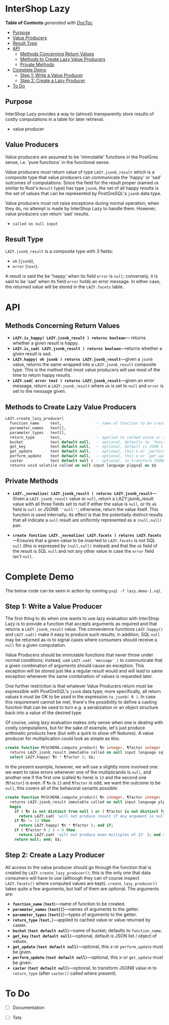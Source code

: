 # InterShop Lazy

<!-- START doctoc generated TOC please keep comment here to allow auto update -->
<!-- DON'T EDIT THIS SECTION, INSTEAD RE-RUN doctoc TO UPDATE -->
**Table of Contents**  *generated with [DocToc](https://github.com/thlorenz/doctoc)*

  - [Purpose](#purpose)
  - [Value Producers](#value-producers)
  - [Result Type](#result-type)
- [API](#api)
  - [Methods Concerning Return Values](#methods-concerning-return-values)
  - [Methods to Create Lazy Value Producers](#methods-to-create-lazy-value-producers)
  - [Private Methods](#private-methods)
- [Complete Demo](#complete-demo)
  - [Step 1: Write a Value Producer](#step-1-write-a-value-producer)
  - [Step 2: Create a Lazy Producer](#step-2-create-a-lazy-producer)
- [To Do](#to-do)

<!-- END doctoc generated TOC please keep comment here to allow auto update -->


## Purpose

InterShop Lazy provides a way to (almost) transparently store results of costly computations in a table for
later retrieval.

* value producer



## Value Producers

Value producers are assumed to be 'immutable' functions in the PostGres sense, i.e. 'pure functions' in the
functional sense.

Value producers *must* return value of type `LAZY.jsonb_result` which is a composite type that value
producers can communicate the 'happy' or 'sad' outcomes of computations. Since the field for the result
proper (named `ok` similar to Rust's `Result` type) has type `jsonb`, the set of all happy results is the
set of values that can be represented by PostGreSQL's `jsonb` data type.

Value producers must not raise exceptions during normal operation; when they do, no attempt is made
by InterShop Lazy to handle them. However, value producers *can* return 'sad' results.

* `called on null input`

## Result Type

`LAZY.jsonb_result` is a composite type with 3 fields:

* `ok` (`jsonb`),
* `error` (`text`).

A result is said the be 'happy' when its field `error` is `null`; conversely, it is said to be 'sad' when
its field `error` holds an error message. In either case, the returned value will be stored in the
`LAZY.facets` table.


# API

## Methods Concerning Return Values

* **`LAZY.is_happy( LAZY.jsonb_result ) returns boolean`**— returns whether a given result is happy.
* **`LAZY.is_sad( LAZY.jsonb_result ) returns boolean`**—returns whether a given result is sad.
* **`LAZY.happy( ok jsonb ) returns LAZY.jsonb_result`**—given a `jsonb` value, returns the same wrapped
  into a `LAZY.jsonb_result` composite type. This is the method that most value producers will use most of
  the time to return happy results.
* **`LAZY.sad( error text ) returns LAZY.jsonb_result`**—given an error message, return a
  `LAZY.jsonb_result` where `ok` is set to `null` and `error` is set to the message given.

## Methods to Create Lazy Value Producers

```sql
LAZY.create_lazy_producer(
  function_name     text,               -- name of function to be created
  parameter_names   text[],
  parameter_types   text[],
  return_type       text,               -- applied to cached value or value returned by caster
  bucket            text default null,  -- optional, defaults to `function_name`
  get_key           text default null,  -- optional, default is JSON list / object of values
  get_update        text default null,  -- optional, this x-or `perform_update` must be given
  perform_update    text default null,  -- optional, this x-or `get_update` must be given
  caster            text default null ) -- optional, to transform JSONB value in to `return_type` (after `caster()` called where present)
  returns void volatile called on null input language plpgsql as $$
```

## Private Methods

* **`LAZY._normalize( LAZY.jsonb_result ) returns LAZY.jsonb_result`**—Given a `LAZY.jsonb_result` value or
  `null`, return a LAZY.jsonb_result value with all three fields set to null if either the value is `null`,
  or its `ok` field is `null` or JSONB `''null''`; otherwise, return the value itself. This function is used
  internally; its effect is that the potentially distinct results that all indicate a `null` result are
  uniformly represented as a `(null,null)` pair.

* **`create function LAZY._normalize( LAZY.facets ) returns LAZY.facets`**—Ensures that a given value to be
  inserted to `LAZY.facets` is not SQL `null` (this is expressed by `(null,null)` instead) and that the `ok`
  field of the result is SQL `null` and not any other value in case the `error` field isn't `null`.

# Complete Demo

The below code can be seen in action by running `psql -f lazy.demo-1.sql`.

## Step 1: Write a Value Producer

The first thing to do when one wants to use lazy evaluation with InterShop Lazy is to provide a function
that accepts arguments as required and that returns a `LAZY.jsonb_result` value. The convenience functions
`LAZY.happy()` and `LAZY.sad()` make it easy to produce such results; in addition, SQL `null` may be
returned as-is to signal cases where consumers should receive a `null` for a given computation.

Value Producers should be immutable functions that never throw under normal conditions; instead, use
`LAZY.sad( 'message' )` to communicate that a given combination of arguments should cause an exception. This
exception will be stored just like a regular result would and will lead to same exception whenever the same
combination of values is requested later.

One further restriction is that whatever Value Producers return must be expressible with PostGreSQL's
`jsonb` data type; more specifically, all return values `R` must be OK to be used in the expression
`to_jsonb( R )`. In case this requirement cannot be met, there's the possibility to define a casting
function that can be used to turn e.g. a serialization or an object structure back into a value of the
desired type.

Of course, using lazy evaluation makes only sense when one is dealing with costly computations, but for the
sake of example, let's just produce arithmetic products here (but with a quirk to show off features). A
value producer for multiplication could look as simple as this:

```sql
create function MYSCHEMA.compute_product( ¶n integer, ¶factor integer )
  returns LAZY.jsonb_result immutable called on null input language sql as $$
  select LAZY.happy( ¶n * ¶factor ); $$;
```

In the present example, however, we will use a slightly more involved one: we want to raise errors whenever
one of the multiplicands is `null`, and another one if the first one (called `¶n` here) is `13` and the
second one (`¶factor`) is even. If `¶n` is `13` and `¶factor` is odd, we want the outcome to be `null`; this
covers all of the behavoral variants possible:

```sql
create function MYSCHEMA.compute_product( ¶n integer, ¶factor integer )
  returns LAZY.jsonb_result immutable called on null input language plpgsql as $$ declare
  begin
    if ( ¶n is not distinct from null ) or ( ¶factor is not distinct from null ) then
      return LAZY.sad( 'will not produce result if any argument is null' ); end if;
    if ¶n != 13 then
      return LAZY.happy( ¶n * ¶factor ); end if;
    if ( ¶factor % 2 ) = 0 then
      return LAZY.sad( 'will not produce even multiples of 13' ); end if;
    return null; end; $$;
```

## Step 2: Create a Lazy Producer

All access to the value producer should go through the function that is created by
`LAZY.create_lazy_producer()`; this is the only one that data consumers will have to use (although they can
of course inspect `LAZY.facets()` where computed values are kept). `create_lazy_producer()` takes quite
a few arguments, but half of them are optional. The arguments are:

* **`function_name`** (**`text`**)—name of function to be created.
* **`parameter_names`** (**`text[]`**)—names of arguments to the getter.
* **`parameter_types`** (**`text[]`**)—types of arguments to the getter.
* **`return_type`** (**`text,`**)—applied to cached value or value returned by caster.
* **`bucket`** (**`text default null`**)—name of bucket; defaults to `function_name`.
* **`get_key`** (**`text default null`**)—optional, default is JSON list / object of values.
* **`get_update`** (**`text default null`**)—optional, this x-or `perform_update` must be given.
* **`perform_update`** (**`text default null`**)—optional, this x-or `get_update` must be given.
* **`caster`** (**`text default null`**)—optional, to transform JSONB value in to `return_type` (after `caster()` called where present).


# To Do

* [ ] Documentation
* [ ] Tets


